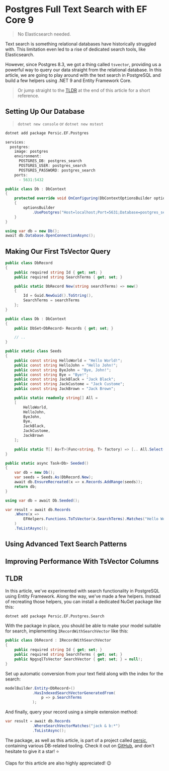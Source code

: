 # Postgres Full Text Search with EF Core 9

> No Elasticsearch needed.

Text search is something relational databases have historically struggled with. This limitation even led to a rise of dedicated search tools, like Elasticsearch.

However, since Postgres 8.3, we got a thing called `tsvector`, providing us a powerful way to query our data straight from the relational database. In this article, we are going to play around with the text search in PostgreSQL and build a few helpers using .NET 9 and Entity Framework Core.

> Or jump straight to the [TLDR](#tldr) at the end of this article for a short reference.

## Setting Up Our Database

> `dotnet new console` or `dotnet new mstest`

```sh
dotnet add package Persic.EF.Postgres
```

```csharp
services:
  postgres:
    image: postgres
    environment:
      POSTGRES_DB: postgres_search
      POSTGRES_USER: postgres_search
      POSTGRES_PASSWORD: postgres_search
    ports:
      - 5631:5432
```

```csharp
public class Db : DbContext
{
    protected override void OnConfiguring(DbContextOptionsBuilder optionsBuilder)
    {
        optionsBuilder
            .UsePostgres("Host=localhost;Port=5631;Database=postgres_search;Username=postgres_search;Password=postgres_search");
    }
}
```

```csharp
using var db = new Db();
await db.Database.OpenConnectionAsync();
```

## Making Our First TsVector Query



```csharp
public class DbRecord
{
    public required string Id { get; set; }
    public required string SearchTerms { get; set; }

    public static DbRecord New(string searchTerms) => new()
    {
        Id = Guid.NewGuid().ToString(),
        SearchTerms = searchTerms
    };
}

public class Db : DbContext
{
    public DbSet<DbRecord> Records { get; set; }

    // ..
}
```

```csharp
public static class Seeds
{
    public const string HelloWorld = "Hello World!";
    public const string HelloJohn = "Hello John!";
    public const string ByeJohn = "Bye, John!";
    public const string Bye = "Bye!";
    public const string JackBlack = "Jack Black";
    public const string JackCustome = "Jack Custome";
    public const string JackBrown = "Jack Brown";

    public static readonly string[] All =
    [
        HelloWorld,
        HelloJohn,
        ByeJohn,
        Bye,
        JackBlack,
        JackCustome,
        JackBrown
    ];

    public static T[] As<T>(Func<string, T> factory) => [.. All.Select(factory)];
}
```

```csharp
public static async Task<Db> Seeded()
{
    var db = new Db();
    var seeds = Seeds.As(DbRecord.New);
    await db.EnsureRecreated(x => x.Records.AddRange(seeds));
    return db;
}
```

```csharp
using var db = await Db.Seeded();

var result = await db.Records
    .Where(x =>
        EFHelpers.Functions.ToTsVector(x.SearchTerms).Matches("Hello World")
    )
    .ToListAsync();
```

## Using Advanced Text Search Patterns

## Improving Performance With TsVector Columns

## TLDR

In this article, we've experimented with search functionality in PostgreSQL using Entity Framework. Along the way, we've made a few helpers. Instead of recreating those helpers, you can install a dedicated NuGet package like this:

```sh
dotnet add package Persic.EF.Postgres.Search
```

With the package in place, you should be able to make your model suitable for search, implementing `IRecordWithSearchVector` like this:

```csharp
public class DbRecord : IRecordWithSearchVector
{
    public required string Id { get; set; }
    public required string SearchTerms { get; set; }
    public NpgsqlTsVector SearchVector { get; set; } = null!;
}
```

Set up automatic conversion from your text field along with the index for the search:

```csharp
modelBuilder.Entity<DbRecord>()
            .HasIndexedSearchVectorGeneratedFrom(
                p => p.SearchTerms
            );
```

And finally, query your record using a simple extension method:

```csharp
var result = await db.Records
            .WhereSearchVectorMatches("jack & b:*")
            .ToListAsync();
```

The package, as well as this article, is part of a project called [persic](https://github.com/astorDev/persic), containing various DB-related tooling. Check it out on [GitHub](https://github.com/astorDev/persic), and don't hesitate to give it a star! ⭐

Claps for this article are also highly appreciated! 😉
